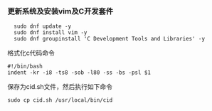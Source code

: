   ### 更新系统及安装vim及C开发套件 
```
  sudo dnf update -y
  sudo dnf install vim -y
  sudo dnf groupinstall 'C Development Tools and Libraries' -y
```
格式化c代码命令
```
#!/bin/bash
indent -kr -i8 -ts8 -sob -l80 -ss -bs -psl $1
```
保存为cid.sh文件，然后执行如下命令
```
sudo cp cid.sh /usr/local/bin/cid
```
